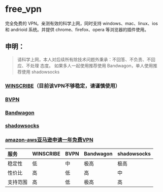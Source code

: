 ﻿# free_vpn

完全免费的 VPN。亲测有效的科学上网，同时支持 windows、mac、linux、ios 和 andrioid 系统。并提供 chrome、firefox、opera 等浏览器的插件使用。

## 申明：

> 请科学上网，本人对后续所有除技术问题外秉承：不回答、不负责、不回应、不处理 态度。
> 如果多人一起使用推荐使用 Bandwagon，单人使用推荐使用 shadowsocks

### [WINSCRIBE](https://github.com/carolcoral/free_vpn/blob/master/Winscribe.md)（目前该VPN不够稳定，请谨慎使用）

### [BVPN](https://github.com/carolcoral/free_vpn/blob/master/BVPN.md)

### [Bandwagon](https://github.com/carolcoral/free_vpn/blob/master/Bandwagon.md)

### [shadowsocks](https://github.com/carolcoral/free_vpn/blob/master/shadowsocks.md)

### [amazon-aws亚马逊申请一年免费VPN](https://www.freehao123.com/amazon-aws/#toc-5)

|服务|WINSCRIBE|BVPN|Bandwagon|shadowsocks|
|:---|:---|:---|:---|:---|
|稳定性|低|中|极高|极高|
|性价比|高|低|高|中|
|支持范围|高|低|极高|高|
